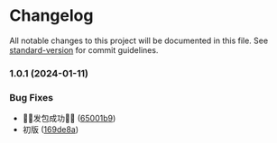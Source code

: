 # Changelog

All notable changes to this project will be documented in this file. See [standard-version](https://github.com/conventional-changelog/standard-version) for commit guidelines.

### 1.0.1 (2024-01-11)


### Bug Fixes

* 🎉🎉发包成功🎉🎉 ([65001b9](https://github.com/kuangxianfeng/js-sundry-tools/commit/65001b9b1e376244d941a288af325531dd79b775))
* 初版 ([169de8a](https://github.com/kuangxianfeng/js-sundry-tools/commit/169de8a191dff0d9a67ba904f24b32c6b6070dc0))
